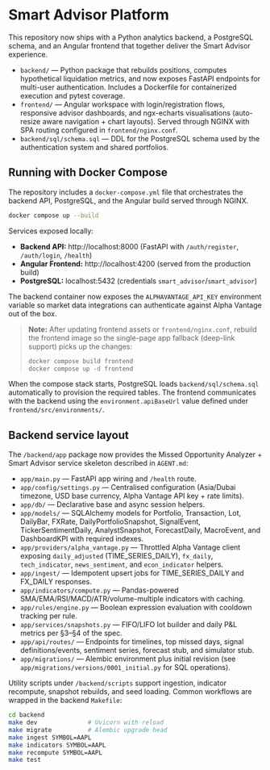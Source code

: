 # Smart Advisor Platform

This repository now ships with a Python analytics backend, a PostgreSQL schema, and an Angular frontend that together deliver the Smart Advisor experience.

- `backend/` — Python package that rebuilds positions, computes hypothetical liquidation metrics, and now exposes FastAPI endpoints for multi-user authentication. Includes a Dockerfile for containerized execution and pytest coverage.
- `frontend/` — Angular workspace with login/registration flows, responsive advisor dashboards, and ngx-echarts visualisations (auto-resize aware navigation + chart layouts). Served through NGINX with SPA routing configured in `frontend/nginx.conf`.
- `backend/sql/schema.sql` — DDL for the PostgreSQL schema used by the authentication system and shared portfolios.

## Running with Docker Compose

The repository includes a `docker-compose.yml` file that orchestrates the backend API, PostgreSQL, and the Angular build served through NGINX.

```bash
docker compose up --build
```

Services exposed locally:

- **Backend API:** http://localhost:8000 (FastAPI with `/auth/register`, `/auth/login`, `/health`)
- **Angular Frontend:** http://localhost:4200 (served from the production build)
- **PostgreSQL:** localhost:5432 (credentials `smart_advisor`/`smart_advisor`)

The backend container now exposes the `ALPHAVANTAGE_API_KEY` environment variable so market data integrations can authenticate
against Alpha Vantage out of the box.

> **Note:** After updating frontend assets or `frontend/nginx.conf`, rebuild the frontend image so the single-page app fallback (deep-link support) picks up the changes:
> ```bash
> docker compose build frontend
> docker compose up -d frontend
> ```

When the compose stack starts, PostgreSQL loads `backend/sql/schema.sql` automatically to provision the required tables. The frontend communicates with the backend using the `environment.apiBaseUrl` value defined under `frontend/src/environments/`.

## Backend service layout

The `/backend/app` package now provides the Missed Opportunity Analyzer + Smart Advisor service skeleton described in `AGENT.md`:

- `app/main.py` — FastAPI app wiring and `/health` route.
- `app/config/settings.py` — Centralised configuration (Asia/Dubai timezone, USD base currency, Alpha Vantage API key + rate limits).
- `app/db/` — Declarative base and async session helpers.
- `app/models/` — SQLAlchemy models for Portfolio, Transaction, Lot, DailyBar, FXRate, DailyPortfolioSnapshot, SignalEvent, TickerSentimentDaily, AnalystSnapshot, ForecastDaily, MacroEvent, and DashboardKPI with required indexes.
- `app/providers/alpha_vantage.py` — Throttled Alpha Vantage client exposing `daily_adjusted` (TIME_SERIES_DAILY), `fx_daily`, `tech_indicator`, `news_sentiment`, and `econ_indicator` helpers.
- `app/ingest/` — Idempotent upsert jobs for TIME_SERIES_DAILY and FX_DAILY responses.
- `app/indicators/compute.py` — Pandas-powered SMA/EMA/RSI/MACD/ATR/volume-multiple indicators with caching.
- `app/rules/engine.py` — Boolean expression evaluation with cooldown tracking per rule.
- `app/services/snapshots.py` — FIFO/LIFO lot builder and daily P&L metrics per §3–§4 of the spec.
- `app/api/routes/` — Endpoints for timelines, top missed days, signal definitions/events, sentiment series, forecast stub, and simulator stub.
- `app/migrations/` — Alembic environment plus initial revision (see `app/migrations/versions/0001_initial.py` for SQL operations).

Utility scripts under `/backend/scripts` support ingestion, indicator recompute, snapshot rebuilds, and seed loading. Common workflows are wrapped in the backend `Makefile`:

```bash
cd backend
make dev              # Uvicorn with reload
make migrate          # Alembic upgrade head
make ingest SYMBOL=AAPL
make indicators SYMBOL=AAPL
make recompute SYMBOL=AAPL
make test
```
